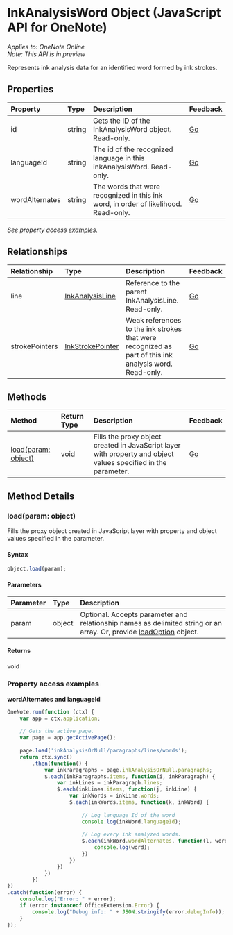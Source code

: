 # InkAnalysisWord Object (JavaScript API for OneNote)

_Applies to: OneNote Online_  
_Note: This API is in preview_  


Represents ink analysis data for an identified word formed by ink strokes.

## Properties

| Property	   | Type	|Description|Feedback|
|:---------------|:--------|:----------|:-------|
|id|string|Gets the ID of the InkAnalysisWord object. Read-only.|[Go](https://github.com/OfficeDev/office-js-docs/issues/new?title=OneNote-inkAnalysisWord-id)|
|languageId|string|The id of the recognized language in this inkAnalysisWord. Read-only.|[Go](https://github.com/OfficeDev/office-js-docs/issues/new?title=OneNote-inkAnalysisWord-languageId)|
|wordAlternates|string|The words that were recognized in this ink word, in order of likelihood. Read-only.|[Go](https://github.com/OfficeDev/office-js-docs/issues/new?title=OneNote-inkAnalysisWord-wordAlternates)|

_See property access [examples.](#property-access-examples)_

## Relationships
| Relationship | Type	|Description| Feedback|
|:---------------|:--------|:----------|:-------|
|line|[InkAnalysisLine](inkanalysisline.md)|Reference to the parent InkAnalysisLine. Read-only.|[Go](https://github.com/OfficeDev/office-js-docs/issues/new?title=OneNote-inkAnalysisWord-line)|
|strokePointers|[InkStrokePointer](inkstrokepointer.md)|Weak references to the ink strokes that were recognized as part of this ink analysis word. Read-only.|[Go](https://github.com/OfficeDev/office-js-docs/issues/new?title=OneNote-inkAnalysisWord-strokePointers)|

## Methods

| Method		   | Return Type	|Description| Feedback|
|:---------------|:--------|:----------|:-------|
|[load(param: object)](#loadparam-object)|void|Fills the proxy object created in JavaScript layer with property and object values specified in the parameter.|[Go](https://github.com/OfficeDev/office-js-docs/issues/new?title=OneNote-inkAnalysisWord-load)|

## Method Details


### load(param: object)
Fills the proxy object created in JavaScript layer with property and object values specified in the parameter.

#### Syntax
```js
object.load(param);
```

#### Parameters
| Parameter	   | Type	|Description|
|:---------------|:--------|:----------|
|param|object|Optional. Accepts parameter and relationship names as delimited string or an array. Or, provide [loadOption](loadoption.md) object.|

#### Returns
void
### Property access examples

**wordAlternates and languageId**
```js
OneNote.run(function (ctx) {		
	var app = ctx.application;
	
	// Gets the active page.
	var page = app.getActivePage();
	
	page.load('inkAnalysisOrNull/paragraphs/lines/words');
	return ctx.sync()
		.then(function() {
			var inkParagraphs = page.inkAnalysisOrNull.paragraphs;
			$.each(inkParagraphs.items, function(i, inkParagraph) {
				var inkLines = inkParagraph.lines;
				$.each(inkLines.items, function(j, inkLine) {
					var inkWords = inkLine.words;
					$.each(inkWords.items, function(k, inkWord) {
					
						// Log language Id of the word
						console.log(inkWord.languageId);
						
						// Log every ink analyzed words.
						$.each(inkWord.wordAlternates, function(l, word) {
							console.log(word);									
						})
					})
				})
			})
		})
})
.catch(function(error) {
	console.log("Error: " + error);
	if (error instanceof OfficeExtension.Error) {
		console.log("Debug info: " + JSON.stringify(error.debugInfo));
	}
}); 
```